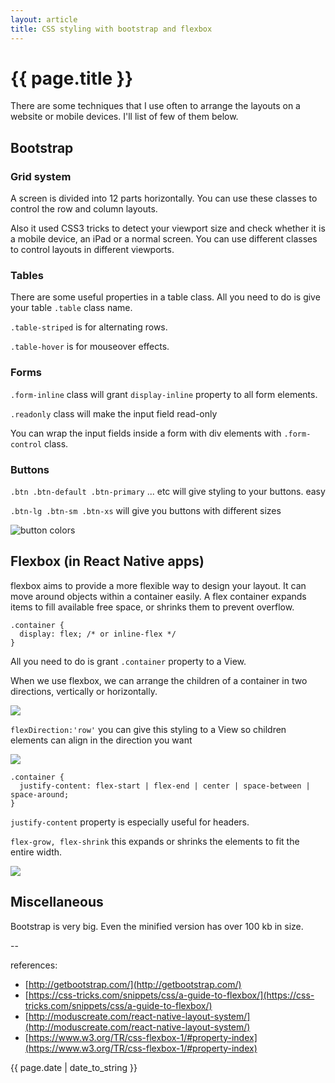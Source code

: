```yaml
---
layout: article
title: CSS styling with bootstrap and flexbox
---
```

# {{ page.title }}

There are some techniques that I use often to arrange the layouts on a website or mobile devices. I'll list of few of them below. 

## Bootstrap

### Grid system

A screen is divided into 12 parts horizontally.  You can use these classes to control the row and column layouts.

Also it used CSS3 tricks to detect your viewport size and check whether it is a mobile device, an iPad or a normal screen. You can use different classes to control layouts in different viewports. 

### Tables

There are some useful properties in a table class. All you need to do is give your table `.table` class name. 

`.table-striped` is for alternating rows.

`.table-hover` is for mouseover effects.

### Forms

`.form-inline` class will grant `display-inline` property to all form elements.

`.readonly` class will make the input field read-only

You can wrap the input fields inside a form with div elements with `.form-control` class. 

### Buttons

`.btn .btn-default .btn-primary`  ... etc will give styling to your buttons. easy

`.btn-lg .btn-sm .btn-xs` will give you buttons with different sizes

![button colors](http://i.stack.imgur.com/xPI5t.png)


## Flexbox (in React Native apps)

flexbox aims to provide a more flexible way to design your layout. It can move around objects within a container easily. A flex container expands items to fill available free space, or shrinks them to prevent overflow.

```
.container {
  display: flex; /* or inline-flex */
}
```

All you need to do is grant `.container` property to a View.

When we use flexbox, we can arrange the children of a container in two directions, vertically or horizontally.

![](http://moduscreate.com/wp-content/uploads/2015/07/02-flex-direction.jpg)
 
`flexDirection:'row'` you can give this styling to a View so children elements can align in the direction you want

![](https://css-tricks.com/wp-content/uploads/2014/05/flex-direction1.svg)

```
.container {
  justify-content: flex-start | flex-end | center | space-between | space-around;
}
```

`justify-content` property is especially useful for headers.

`flex-grow, flex-shrink` this expands or shrinks the elements to fit the entire width.

![](https://css-tricks.com/wp-content/uploads/2013/04/justify-content.svg)

## Miscellaneous

Bootstrap is very big. Even the minified version has over 100 kb in size. 


--

references:

* [http://getbootstrap.com/](http://getbootstrap.com/)
* [https://css-tricks.com/snippets/css/a-guide-to-flexbox/](https://css-tricks.com/snippets/css/a-guide-to-flexbox/)
* [http://moduscreate.com/react-native-layout-system/](http://moduscreate.com/react-native-layout-system/)
* [https://www.w3.org/TR/css-flexbox-1/#property-index](https://www.w3.org/TR/css-flexbox-1/#property-index)

{{ page.date | date_to_string }}
